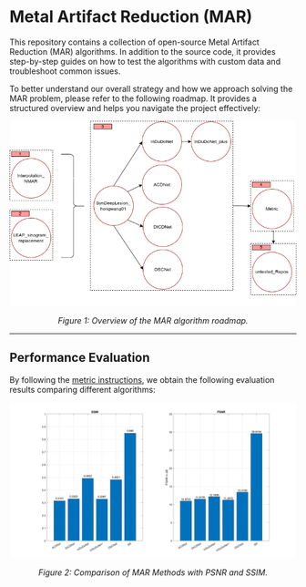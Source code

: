 # Metal Artifact Reduction (MAR)

This repository contains a collection of open-source Metal Artifact Reduction (MAR) algorithms. In addition to the source code, it provides step-by-step guides on how to test the algorithms with custom data and troubleshoot common issues.

To better understand our overall strategy and how we approach solving the MAR problem, please refer to the following roadmap. It provides a structured overview and helps you navigate the project effectively:

<p align="center">
  <a href="images/roadmap.drawio.png">
    <img src="images/roadmap.drawio.png" alt="Roadmap diagram" title="Click to view full-size" width="900">
  </a>
</p>

<p align="center"><em>Figure 1: Overview of the MAR algorithm roadmap.</em></p>

---

## Performance Evaluation

By following the [metric instructions](./metric/), we obtain the following evaluation results comparing different algorithms:
<p align="center">
  <a href="images/PSNR_SSIM_Plot.jpg">
    <img src="images/PSNR_SSIM_Plot.jpg" alt="Comparison of MAR methods" title="Click to view full-size" width="900">
  </a>
</p>

<p align="center"><em>Figure 2: Comparison of MAR Methods with PSNR and SSIM.</em></p>
